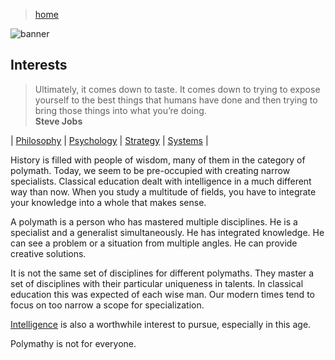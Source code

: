 > [home](../)

![banner](/profile/photos/banner.png)

## Interests

> Ultimately, it comes down to taste.  It comes down to trying to expose yourself to the best things that humans have done and then trying to bring those things into what you’re doing.   
> **Steve Jobs**

| [Philosophy](philosophy) | [Psychology](psychology) | [Strategy](strategy) | [Systems](systems) |

History is filled with people of wisdom, many of them in the category of polymath.  Today, we seem to be pre-occupied with creating narrow specialists.  Classical education dealt with intelligence in a much different way than now.  When you study a multitude of fields, you have to integrate your knowledge into a whole that makes sense.

A polymath is a person who has mastered multiple disciplines.
He is a specialist and a generalist simultaneously.
He has integrated knowledge.
He can see a problem or a situation from multiple angles.
He can provide creative solutions.

It is not the same set of disciplines for different polymaths.
They master a set of disciplines with their particular uniqueness in talents.
In classical education this was expected of each wise man.
Our modern times tend to focus on too narrow a scope for specialization.

[Intelligence](inteligence) is also a worthwhile interest to pursue, especially in this age.

Polymathy is not for everyone.

